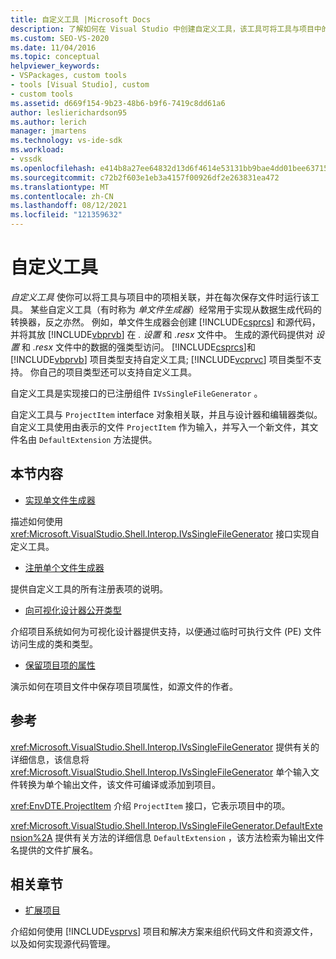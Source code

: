 ```yaml
---
title: 自定义工具 |Microsoft Docs
description: 了解如何在 Visual Studio 中创建自定义工具，该工具可将工具与项目中的项相关联，并在每次保存文件时运行该工具。
ms.custom: SEO-VS-2020
ms.date: 11/04/2016
ms.topic: conceptual
helpviewer_keywords:
- VSPackages, custom tools
- tools [Visual Studio], custom
- custom tools
ms.assetid: d669f154-9b23-48b6-b9f6-7419c8dd61a6
author: leslierichardson95
ms.author: lerich
manager: jmartens
ms.technology: vs-ide-sdk
ms.workload:
- vssdk
ms.openlocfilehash: e414b8a27ee64832d13d6f4614e53131bb9bae4dd01bee63715c9c28edf5493a
ms.sourcegitcommit: c72b2f603e1eb3a4157f00926df2e263831ea472
ms.translationtype: MT
ms.contentlocale: zh-CN
ms.lasthandoff: 08/12/2021
ms.locfileid: "121359632"
---
```

# <a name="custom-tools"></a>自定义工具
*自定义工具* 使你可以将工具与项目中的项相关联，并在每次保存文件时运行该工具。 某些自定义工具（有时称为 *单文件生成器*）经常用于实现从数据生成代码的转换器，反之亦然。 例如，单文件生成器会创建 [!INCLUDE[csprcs](../../data-tools/includes/csprcs_md.md)] 和源代码，并将其放 [!INCLUDE[vbprvb](../../code-quality/includes/vbprvb_md.md)] 在 *. 设置* 和 *.resx* 文件中。 生成的源代码提供对 *设置* 和 *.resx* 文件中的数据的强类型访问。 [!INCLUDE[csprcs](../../data-tools/includes/csprcs_md.md)]和 [!INCLUDE[vbprvb](../../code-quality/includes/vbprvb_md.md)] 项目类型支持自定义工具; [!INCLUDE[vcprvc](../../code-quality/includes/vcprvc_md.md)] 项目类型不支持。 你自己的项目类型还可以支持自定义工具。

 自定义工具是实现接口的已注册组件 `IVsSingleFileGenerator` 。

 自定义工具与 `ProjectItem` interface 对象相关联，并且与设计器和编辑器类似。 自定义工具使用由表示的文件 `ProjectItem` 作为输入，并写入一个新文件，其文件名由 `DefaultExtension` 方法提供。

## <a name="in-this-section"></a>本节内容
- [实现单文件生成器](../../extensibility/internals/implementing-single-file-generators.md)

 描述如何使用 <xref:Microsoft.VisualStudio.Shell.Interop.IVsSingleFileGenerator> 接口实现自定义工具。

- [注册单个文件生成器](../../extensibility/internals/registering-single-file-generators.md)

 提供自定义工具的所有注册表项的说明。

- [向可视化设计器公开类型](../../extensibility/internals/exposing-types-to-visual-designers.md)

 介绍项目系统如何为可视化设计器提供支持，以便通过临时可执行文件 (PE) 文件访问生成的类和类型。

- [保留项目项的属性](../../extensibility/persisting-the-property-of-a-project-item.md)

 演示如何在项目文件中保存项目项属性，如源文件的作者。

## <a name="reference"></a>参考
 <xref:Microsoft.VisualStudio.Shell.Interop.IVsSingleFileGenerator> 提供有关的详细信息，该信息将 <xref:Microsoft.VisualStudio.Shell.Interop.IVsSingleFileGenerator> 单个输入文件转换为单个输出文件，该文件可编译或添加到项目。

 <xref:EnvDTE.ProjectItem> 介绍 `ProjectItem` 接口，它表示项目中的项。

 <xref:Microsoft.VisualStudio.Shell.Interop.IVsSingleFileGenerator.DefaultExtension%2A> 提供有关方法的详细信息 `DefaultExtension` ，该方法检索为输出文件名提供的文件扩展名。

## <a name="related-sections"></a>相关章节
- [扩展项目](../../extensibility/extending-projects.md)

 介绍如何使用 [!INCLUDE[vsprvs](../../code-quality/includes/vsprvs_md.md)] 项目和解决方案来组织代码文件和资源文件，以及如何实现源代码管理。
